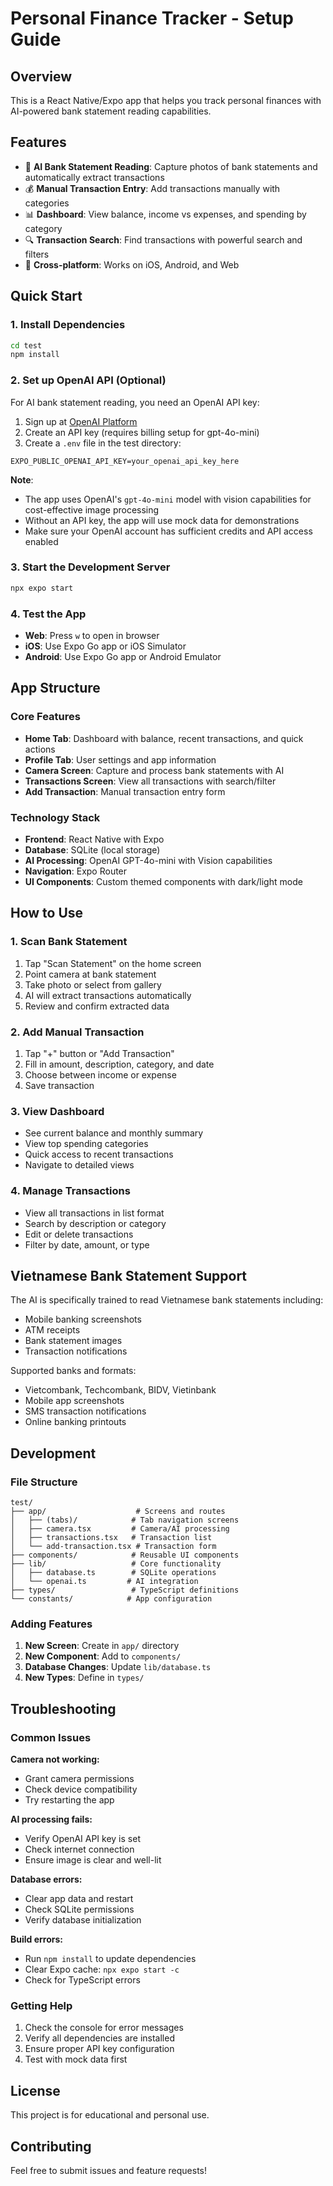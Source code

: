 # Personal Finance Tracker - Setup Guide

## Overview
This is a React Native/Expo app that helps you track personal finances with AI-powered bank statement reading capabilities.

## Features
- 📸 **AI Bank Statement Reading**: Capture photos of bank statements and automatically extract transactions
- 💰 **Manual Transaction Entry**: Add transactions manually with categories
- 📊 **Dashboard**: View balance, income vs expenses, and spending by category
- 🔍 **Transaction Search**: Find transactions with powerful search and filters
- 📱 **Cross-platform**: Works on iOS, Android, and Web

## Quick Start

### 1. Install Dependencies
```bash
cd test
npm install
```

### 2. Set up OpenAI API (Optional)
For AI bank statement reading, you need an OpenAI API key:

1. Sign up at [OpenAI Platform](https://platform.openai.com/)
2. Create an API key (requires billing setup for gpt-4o-mini)
3. Create a `.env` file in the test directory:
```
EXPO_PUBLIC_OPENAI_API_KEY=your_openai_api_key_here
```

**Note**: 
- The app uses OpenAI's `gpt-4o-mini` model with vision capabilities for cost-effective image processing
- Without an API key, the app will use mock data for demonstrations
- Make sure your OpenAI account has sufficient credits and API access enabled

### 3. Start the Development Server
```bash
npx expo start
```

### 4. Test the App
- **Web**: Press `w` to open in browser
- **iOS**: Use Expo Go app or iOS Simulator
- **Android**: Use Expo Go app or Android Emulator

## App Structure

### Core Features
- **Home Tab**: Dashboard with balance, recent transactions, and quick actions
- **Profile Tab**: User settings and app information
- **Camera Screen**: Capture and process bank statements with AI
- **Transactions Screen**: View all transactions with search/filter
- **Add Transaction**: Manual transaction entry form

### Technology Stack
- **Frontend**: React Native with Expo
- **Database**: SQLite (local storage)
- **AI Processing**: OpenAI GPT-4o-mini with Vision capabilities
- **Navigation**: Expo Router
- **UI Components**: Custom themed components with dark/light mode

## How to Use

### 1. Scan Bank Statement
1. Tap "Scan Statement" on the home screen
2. Point camera at bank statement
3. Take photo or select from gallery
4. AI will extract transactions automatically
5. Review and confirm extracted data

### 2. Add Manual Transaction
1. Tap "+" button or "Add Transaction"
2. Fill in amount, description, category, and date
3. Choose between income or expense
4. Save transaction

### 3. View Dashboard
- See current balance and monthly summary
- View top spending categories
- Quick access to recent transactions
- Navigate to detailed views

### 4. Manage Transactions
- View all transactions in list format
- Search by description or category
- Edit or delete transactions
- Filter by date, amount, or type

## Vietnamese Bank Statement Support

The AI is specifically trained to read Vietnamese bank statements including:
- Mobile banking screenshots
- ATM receipts
- Bank statement images
- Transaction notifications

Supported banks and formats:
- Vietcombank, Techcombank, BIDV, Vietinbank
- Mobile app screenshots
- SMS transaction notifications
- Online banking printouts

## Development

### File Structure
```
test/
├── app/                    # Screens and routes
│   ├── (tabs)/            # Tab navigation screens
│   ├── camera.tsx         # Camera/AI processing
│   ├── transactions.tsx   # Transaction list
│   └── add-transaction.tsx # Transaction form
├── components/            # Reusable UI components
├── lib/                   # Core functionality
│   ├── database.ts        # SQLite operations
│   └── openai.ts         # AI integration
├── types/                 # TypeScript definitions
└── constants/            # App configuration
```

### Adding Features
1. **New Screen**: Create in `app/` directory
2. **New Component**: Add to `components/`
3. **Database Changes**: Update `lib/database.ts`
4. **New Types**: Define in `types/`

## Troubleshooting

### Common Issues

**Camera not working:**
- Grant camera permissions
- Check device compatibility
- Try restarting the app

**AI processing fails:**
- Verify OpenAI API key is set
- Check internet connection
- Ensure image is clear and well-lit

**Database errors:**
- Clear app data and restart
- Check SQLite permissions
- Verify database initialization

**Build errors:**
- Run `npm install` to update dependencies
- Clear Expo cache: `npx expo start -c`
- Check for TypeScript errors

### Getting Help
1. Check the console for error messages
2. Verify all dependencies are installed
3. Ensure proper API key configuration
4. Test with mock data first

## License
This project is for educational and personal use.

## Contributing
Feel free to submit issues and feature requests!
